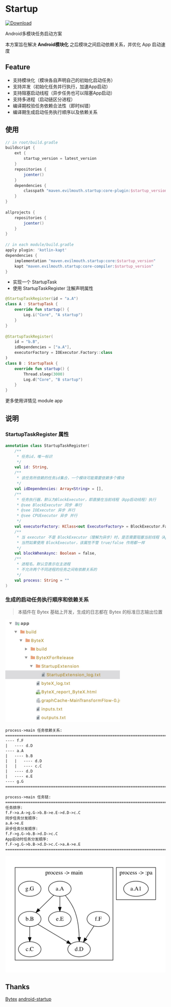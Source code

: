 # Startup

[ ![Download](https://api.bintray.com/packages/zyhang/maven/StartupCore/images/download.svg) ](https://bintray.com/zyhang/maven/StartupCore/_latestVersion)

Android多模块任务启动方案

本方案旨在解决 **Android模块化** 之后模块之间启动依赖关系，并优化 App 启动速度

## Feature

- 支持模块化（模块各自声明自己的初始化启动任务）
- 支持并发（初始化任务并行执行，加速App启动）
- 支持阻塞启动线程（异步任务也可以阻塞App启动）
- 支持多进程（启动链区分进程）
- 编译期校验任务依赖合法性（即时纠错）
- 编译期生成启动任务执行顺序以及依赖关系

## 使用

```groovy
// in root/build.gradle
buildscript {
    ext {
        startup_version = latest_version
    }
    repositories {
        jcenter()
    }
    dependencies {
        classpath "maven.evilmouth.startup:core-plugin:$startup_version"
    }
}

allprojects {
    repositories {
        jcenter()
    }
}

// in each module/build.gradle
apply plugin: 'kotlin-kapt'
dependencies {
    implementation "maven.evilmouth.startup:core:$startup_version"
    kapt "maven.evilmouth.startup:core-compiler:$startup_version"
}
```

- 实现一个 StartupTask
- 使用 StartupTaskRegister 注解声明属性

```kotlin
@StartupTaskRegister(id = "a.A")
class A : StartupTask {
    override fun startup() {
        Log.i("Core", "A startup")
    }
}

@StartupTaskRegister(
    id = "b.B",
    idDependencies = ["a.A"],
    executorFactory = IOExecutor.Factory::class
)
class B : StartupTask {
    override fun startup() {
        Thread.sleep(3000)
        Log.d("Core", "B startup")
    }
}
```

更多使用详情见 module app

## 说明

### StartupTaskRegister 属性

```kotlin
annotation class StartupTaskRegister(
    /**
     * 任务id，唯一标识
     */
    val id: String,
    /**
     * 该任务所依赖的任务id集合，一个模块可能需要依赖多个模块
     */
    val idDependencies: Array<String> = [],
    /**
     * 任务执行器，默认为BlockExecutor，即直接在当前线程（App启动线程）执行
     * @see BlockExecutor 同步 串行
     * @see IOExecutor 异步 并行
     * @see CPUExecutor 异步 并行
     */
    val executorFactory: KClass<out ExecutorFactory> = BlockExecutor.Factory::class,
    /**
     * 当 executor 不是 BlockExecutor（理解为异步）时，是否需要阻塞当前线程（App启动线程）
     * 当然如果使用 BlockExecutor，该属性不管 true/false 作用都一样
     */
    val blockWhenAsync: Boolean = false,
    /**
     * 进程名，默认空表示在主进程
     * 不允许两个不同进程的任务之间有依赖关系的
     */
    val process: String = ""
)
```

### 生成的启动任务执行顺序和依赖关系

> 本插件在 Bytex 基础上开发，生成的日志都在 Bytex 的标准日志输出位置

<img src="./img/1603941191923.jpg" width="360"></img>

```
process->main 任务依赖关系:
=========================================================================
---- f.F
|   ---- d.D
---- a.A
|   ---- b.B
|   |   ---- d.D
|   |   ---- c.C
|   ---- d.D
|   ---- e.E
---- g.G
=========================================================================

process->main 任务链:
=========================================================================
任务排序:
f.F->a.A->g.G->b.B->e.E->d.D->c.C
同步任务分发顺序:
a.A->e.E
异步任务分发顺序:
f.F->g.G->b.B->d.D->c.C
App启动时任务分发顺序:
f.F->g.G->b.B->d.D->c.C->a.A->e.E
=========================================================================
```

<img src="./img/1603941343055.jpg"></img>

## Thanks

[Bytex](https://github.com/bytedance/ByteX)
[android-startup](https://github.com/idisfkj/android-startup)
